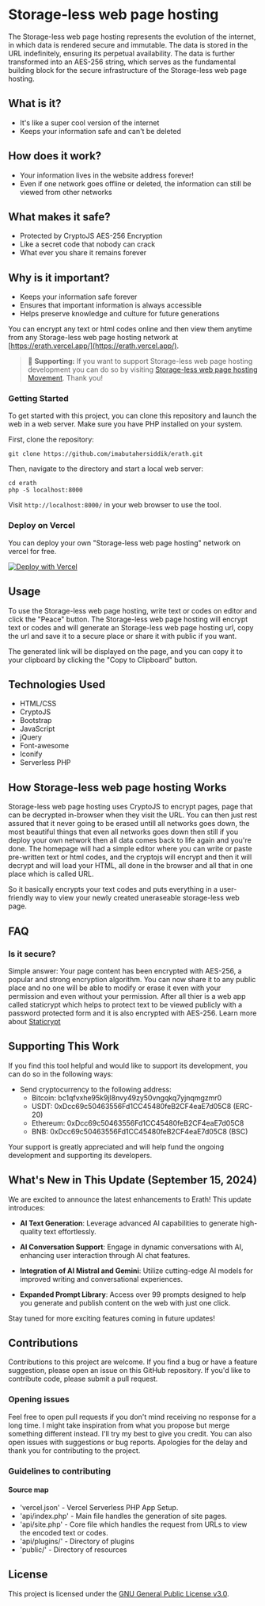 # Storage-less web page hosting

The Storage-less web page hosting represents the evolution of the internet, in which data is rendered secure and immutable. The data is stored in the URL indefinitely, ensuring its perpetual availability. The data is further transformed into an AES-256 string, which serves as the fundamental building block for the secure infrastructure of the Storage-less web page hosting.

## What is it?
- It's like a super cool version of the internet
- Keeps your information safe and can't be deleted

## How does it work?
- Your information lives in the website address forever!
- Even if one network goes offline or deleted, the information can still be viewed from other networks

## What makes it safe?
- Protected by CryptoJS AES-256 Encryption
- Like a secret code that nobody can crack
- What ever you share it remains forever

## Why is it important?
- Keeps your information safe forever
- Ensures that important information is always accessible
- Helps preserve knowledge and culture for future generations

You can encrypt any text or html codes online and then view them anytime from any Storage-less web page hosting network at [https://erath.vercel.app/](https://erath.vercel.app/).

> 🌱 **Supporting:** If you want to support Storage-less web page hosting development you can do so by visiting [Storage-less web page hosting Movement](https://erath.vercel.app/site/U2FsdGVkX18RvttKqlH2JYVlIzbWpTH6es%2F%2FEel3j89oWP%2BPWRk%2BOCQpaHMwHC4I8ruimSJ7ZruBA8iuN7Q%2BRWoD2F1IOiKJoLxs1QHg8UWxTlsSxJbcGC%2BaNda5LuzglPyi%2FPOqg%2FViJdeY6yEhohcdhYdEE46Mu5Wf4%2BSYK%2FeROsMo6iDnEx4yGQPfgI2ysb9%2FQvVCZ8s6MACBm52E78b1NtmlypFbWT2Em7RSJBwzrEolESsyP%2Fwfj8l0YrlApzZcdI%2B%2BsrEvG%2FmlUuBoQVxdFhSMrAK%2Fdmldvou2DGwfCnnKlbeVj%2FSs%2B4nPxjjbqxx%2FBmCvnf2zcyBA78q8aDym%2BE08lWARGf7bUq%2FBsdaUysuz4DLZTBLS9bpD%2Bdc7U6%2Bz%2BmsGu5lW2cxZuV753kR8jIMEZs1YNorNQWYxTecKonYS9GazpldOBAew71IBoK9rjUynV9lfZCDC5dfm5f247MstN0Id3lOQUwqn99w8IeL%2F%2F7o17TKKOFywtVLos4BAqnWgKe41TS0OQeMPvi7qZnN%2FdHALXCGjKieqCD%2F3F79djmzeNMfzMS7UyauwC8p9ijPrr%2F%2FBn9SWQ0uc40vv46vvc%2B8eqJNzMJ%2FLhQRx9ole4LwUxBulNLE7WxQmbgkrJIY3Q%2Bo8Fp5Jl0gOcs6uIYioYJ9H%2B5aYoupxTjtSsY%2Ff6HtrQveaoKanxmk%2FwDpQp%2FeEH7zD0fIde2iBYngp5Aj8IdvgN65TuHgSxnAvCHjE3wlvxcTKj%2F%2BU3RlC6qsScGEkl8I5vIDnSgr4x2dtOrzo4kcF6JoxGLXPNO8dFGblv3ExW73RTV0XD9a%2FAOP0JCAWivEucdQQ9QWlG%2FFmGVk0cZLXLrDnno5DvWa1Joh4%2B%2FH%2Fd2BpoU%2BwOnRv9edWwZLlr5GNBQDziHN9NKRsxkkeXJyxhyOYlNRQGT65khDZirN%2BtCY0uq8ULrj%2FY6mjIsw2LBHqlwD6%2Bk1mQ0ikU9xC6jI58aw4Y46N3%2F5TlCopxoBZ6dwEN3l9IVjoMH1X9DMQQo4l1GAhMtLBbUSSN%2FPOOanlQQx3SOjBFuXeYJ41tGhODDiFIRF7PUg7ggXriN6wu97ck3fGkuoqzFAV%2BMWovDQuMbCNfDbfm1515jodP3A4vM8OcqfKFypXy%2Ftvtq%2BvbqJhrvf8j0q%2BDbR4JScxJmRl4MQBM%2BcAmaxOAypmEn2y5XYaKHQIzAXHC6iRklnD3a1UrI2lk7EYguXRWLqvQHsaV1oA7S81KV4Oug4rymc4DANGBjit8rcTNrDji%2B%2FtvJIz8iakf1Kzmag%2FBzIT4Vu4phgwBLZcdEhVWN5bmFzK4GVm7tVJxjYgLJdKMQGmqVcSgCuJBzHVASSLDfxxmfND95xTkt3pIU6AuRPnhwGE2KxraQ9YhdrunG12tQ7UKDN0mZa%2BKUsq3FBg3YsjnG4u7VyFTJLAcds1wv%2BcymeNIwKzuucLtjMVQNTzLQG1JX99ujM9xnaKHreoie9aKP8Emc7uSnam7OQ%2Fyj3tt%2FlpxPY2bIXJXvtzZkqxGiGDtsgMES6l2eZF8wUiwqKYIhmJ8hWmzaq1NREsk7Id5AsvMs%2BXtKVWteN9wwKTn6eN7uT6lTYd8qM54xvl%2FoupADg83bAfBY7vKVeEU9rwo8hyOCEz7%2FfQV22K%2FbnXcqa%2FVRV%2BJWKF3OkKjS7s%2BqeLhbpolX%2BHEbHL2ljZuOCfr0gh2Hw5im%2F9FFDJi29%2FA2kyp2c7sDz9V%2FDiFZhGf71k1WyzkFDkFFQFTRc7asmrUPkIjhquPiNtO6HO4r9GyqgouJ9cCDuMQL2kvWKEVFbO8WTHgtLLJkLB1Nzf4PYz3tAFm5UkBWdvpAGrGtUoRphNwCymUXbVQL3%2B9%2ByxPptfwE%2B%2BGQdMtNmUhZkEnHvtLXXsJ66%2FEnnUxdPUTmrkTcOLj2UFyIX6drK%2BIxgommFmReg39w4TN3kavOqzgMrhtnmETN%2BikmYVjdl4QmIHBsMBA5rEEv9IG3CcutGgz625DtdArjxiRcFif8SAiJVFRjNZV5SkcLZf5XsXf%2Fm1YsxY415bMN8%2FfgW7qQORGZbQqpmNOHPQzx1QU%2Fkxb8%2FR82QopfUZjIY%2FL8BcQalw3Zr0z8s01sXFl6YmDNnB9ckBpgoIs8yOHZ0IR7yxSbaIzbyskTcL1FnO6pIW5JA4Cn41PV9Pdfc%2FLaS86KETmd%2BiroZEWFGlASAIsfiLuIa36tyvmNHlc%2FGVY0S84V6SdoeBPBlgqvzlQLun9byy445ymfGXaCg3YZDBQX0dnV2sKndLg47SpGAVFYfXHM5jswewzz%2FHCi30x2%2B4%2F5RW10RLyEOs7eBK6bTnS2PzOVqWQaqU5RExmW1uWHDzpPEdwiT7Xca3GxkvIbryEmZFm3eY%2Bj%2Bt8aDaCosS%2FRslyLJCS6sw7WANTVv6FpkQSZoFWR6WG382E0gVjkREJJI91i2mBypkgh1vlCkmx8v%2FD1t2%2F4FM14LjRCfG26g4PAIybwmxw8TBfg8kiHPPLYz4PFBOheuqIEz5waB5BoOJfXBZXAlrZpKLcj1%2FRPfDMvZkNQOHSCPgg0KmRQF8VkFSY2Wfs09aUUV8%2FjJml%2BlvgZdoUQ1f5MfJkSwpHSJv9LJUXWM3Zt4Od09P152jioWepG3qmn%2BITMjkkHLSXKGV1OY1J2bDAjvNOMuJZtVfuvzS3FTxNl2qCGCJXFvkOlkhtPXlaC6YQX5ZjDEoPk%2F0PvD95GGtr%2FkaHgdN5rnlQTAh4bzMmNGW4i11oPV4t0iEEzgFwIMT36IhWKX0sXZfRjd4H%2FrssUKwo4SdQTgdn7i5qqdOdFD8mjtxNHTHNCc6jHlG78lDjGmIaXSvGTAZ%2FI92Phci%2FkbcZ75kq4YgvzVlxSbdMAbGMETrsYUIl%2F7K0UtNoG5dVEnMkpBFnCN5ef5uq7RI3f9l3rVQm0AILpFYU73lhK7Fb0X%2B4e%2BeCRPCUhWrc5poD5yj9QcxD0Xrlt1vYGom9rOoB2qSjaUePWJbB9ouP0%2BOCqK1PHzbyZpnoNgn6u9on8MPzfouad8Un5XrX7zaulSwmYZQHW0QorWxmfX%2FumV1RaAo2wxpDMUabM4M6WQDP3ONuH1QjMZpU7x0kdQe7sWr4Ii1RkYivhiYv4yQTlXTC77h3zQujGtJhDvHe3dxWgz1qt1jaEQsRTketIT8r6aoPy%2BORoygZPUkqcOtXZgkQhgWG8GyrnkulNTeWjMLwGYRMspdidWon%2FzjhCD1kRsynEz5zmXNs8TNVxdU1pWB2SsPqvSBsJjRE9rRbEgzZlhF2oB6e%2FHUfBwtD05QVn7x6tuR%2F9O1GTzFi6ypPvquJ7fAnTDnV4arbPfviUjbzKXToN9rVsiH1kBoeTzPE%2FOVGJo5bvY5HyCjGWdegWdB7uB4Rzw8ilcFUFd65ie4tVgBQcmZMOT1vnAAG1gMBMIL1PM9drqu7XcVjniwH6mbyLsacXb3eF9gj%2FB%2Bok0s88gusIt8pft49p0pf21H7lJnGPs7fS3lcf3gE7qyfDarF3CImi1pMJRPj1pks2m805kWQ%2FxVzqdyC66Tz12UZKLMgu%2FkOxKgu%2FVZjH6SMlU54basjKql5KACspDsqNS1XePKsuYCjq3Nm0ymXarxsThxkXsDDVQNHuYhsqSjz0ikSidkrfF1NpBSsKc9WW8RAoMVnqehorZHCQHWrlZQ3xHTkkfYiiE%2F%2FrGxX139u7J1ptsM7M9T194mrUbZeJ9zXyO4j9WA8HESfc8tZ8ygIxHMwMbVPLK5qMHu%2Bpnw6yUqohZAYzihjH%2FuzDfYFoFD%2F7h1uuUch2kJJHHVqYKS7vaLWkpS3XxRltjQmT7S%2B1z2qh2t2hbGoejFfNsYOvZq%2FXG5n%2BJa4P4DkOGxbiNjiJkliKqRn0J0Lk4cJbbsPbp028oYQVh179gemgl%2FeiP9UsvuzES9fUJRIAK2aRT%2FXWFkqMflmoMB6wMI5I3LKQf8GzQLkQICYB9YDMhLr785a0mrtpN636vW0FxW%2BixWkQI7PVKZhKoHGksXOG%2F%2Bnnpvh0H4g4Dc0u8H%2FrIuxtFHOxavxgIoqIsSNuCoLulCd8ehkpl%2FlPARsOa%2BxGFxxqXfPWl3pOZWDbP29W1LC%2B6hLi0vtRNNwcbC2pHW5nEM%2BlcMQGXf7F619cnz%2BedwGk2PPTqrpvjiaFq0yAH%2FET5xVV7%2FMmI7UJXEK%2Fv4uzpBUqqihiX%2BlJyx9iBL7jQ%2FeC2o9tUnbnWG0lNhQITKIPd1K2Q%2BZTQE8SvH0hc2ZHVFDs9ZXX8RB4E4BWYJZeSZrpNXrXAKSNsjeEIB4EyqOhQCjNiL07FcH%2FfdKFRaIRcWxuXw2FsSquNqYBtGIB3w2MDtMSpyXKQRvrAUqKXqD0UOvL%2BW54x7V5dqml4PituAIiQUhMrUTMa28WNo3PIWH%2FD5UUbhCYUfOQOClKVN2QDI00JVDUag3fUubnWt6kdBK8BePSwFHIOHNtcatZCjNPLblMZwl1zQHcXsUALBn%2Fo57w7Cqzv3l%2FyeUJD%2BHh1jSHuCCUwAiuPhLVX614xOvt%2FjJQi37ilDhMMiBNi1HAHnqry1%2F016apZrJmTe6xrlK2Rabf14qM%2Fr95GqsQIlkz%2Ftb%2FD5E3HfVILJ9fd7%2BB4gZHxCIlbyT1S7dayF8o2zbLdfYvfbE5GdUMz%2Fb00v5V3Zx3UBWS%2FAlMfGyDlbq7agwaP1nufGiHd5yJ%2FfmVDlqSMsaagS7qiSFrqZQDGdfGXyl1%2BqzZCYz2WKhkGN%2B2wsAmMUoBvFlTAMi01iPFjJ92g755E06e6ocwc4rrDnvQWuvwTY%2BITdVxvkcP3mchhIewHjEXG0UDvfnQGjq5dsYMp7gTZfOMSrd2qtcqOjQSqwewQ3Q%2Ft0FXIg0jyq%2BOnw05MgG0KRF2V7wFNeaG5ci2fPsL4GPc%2FhP5MTUmSKxwJhc4zQsMvAYGH8z2GusEd5xnP1K3LXiHqsUqbvRv5YzoMRrCQx6v6JYRljA1O69IQeDiUziCcj2wusZPImp7iX5W%2Fl7fVs%2B5iKaPaarO07YXBs5aVLdH%2F2c3GtTIvCI50s9TiQzaMt8akmH6nkWhvNh3BIX7vNqc%2BlLUYXt1H1qXusc%2FOTs1XzZQOt2C9uvwLqHpT0OH1vNVt6ZGEESAMaPsx8NWPZEiNddH8%2FwG%2BnGkf0doKVEPb1TY46mXK6%2Fr%2FnuZ1gVr0Eq4A%2FTt3%2BhCujdzeA45%2BjT0LU8E3lTU0mfeA00o98uSZyA7gGYxJhGVAX%2BRsKu93nhaqJelRUx4kZSnUhR2Xun97ldt7nLX%2F6L2emcRMubUQk%2Bny2kt2N%2Fd2n48UkRlxNxJT58JJC3ZSbaXNNQz0Pa88NfE0aVuRqOZCDEFK7zX8WJCXP%2BG%2FWCbrJyiMHHwEob10drA3zGXs%2B4MSOzDhxG6crc%2Fri5KvhlXEMea3JrJ%2BqvsI6b7LdGHaODmGuLlU7cFB8WVBswsmf%2BUS0wABoweuchonUK1j5iC33I%2BtN9KQx%2F6BvjHxjyyalnUOtp8oyxjhXq68i8AU5b5Yk47z%2FJOX3vul%2FfM%2BaUMrfheOyXHHv7sXZZYu1L94GlCHyA7clHiORZX7CXZPOeMryiEhbz7uMAV2Mhl9iCIylCBvCwhVgBtZN3KAVgCc7i8PyuzYqJcaJil0ItYCBY58YRw1LqKoYyyRP7Omf4jD%2F5pnIrXv3byJgyB5NZzPeM6kLmCbp9DCa8qIV5VaEOCdsSdKRLaixnEvMpBB1mYRb6HBVnGWaxEaT3xcy5qkl%2Fy%2FD1vnjD2Z4qJ1V7U1DuFbomQIRkVPn6t%2BcRl%2BPAl1OPR%2BhfL15Nenl4IMnWwmyToH6EWIFz99rjGUpc4x1EmL3%2B2XOcvWy3WEBZszBelNmiD8RZ%2B4VDjq6vYEk10mI%2FlRt2M9HVS4SOLiGGBQvG%2FpXBin48ks%2FWQE7Z1JFKkUnwk5R%2FQUHdnh7jTBn04LQW2BwR%2FlvaYuHtqmGLuBw4N%2B4f5zbkkNHCovYFPQjobVgd7QnGvTg1fp%2BGhwBG%2FZ%2FZ93KFFYSLscgZLudlZ3n2N1YlG0jobj2Jg9Lxv9wnCJ4oOB8OHPBCdlHB7gzBxYsDQ1y1rdTnLPtylcmUSt4WHgv0Ppl9rD98c9UEFT4XL6Bqjq00DuVfh%2BzsANBrRxNVmLBKuSh%2Fs7oWrieh5zbCjtDXARgOoi%2Bl83kVSDjERwAPZ%2Fd8z%2FnldKPHy9PzOQyKQV5sjCYZrjJ5gUEVuOaleOTt%2FeSg1gDzsoHZpP%2BUhRmAQSdMOXGGK%2FguBvM70C2aQLLHJPBoA%3D%3D). Thank you!
>
>

### Getting Started

To get started with this project, you can clone this repository and launch the web in a web server. Make sure you have PHP installed on your system.

First, clone the repository:

```
git clone https://github.com/imabutahersiddik/erath.git
```

Then, navigate to the directory and start a local web server:

```
cd erath
php -S localhost:8000
```

Visit `http://localhost:8000/` in your web browser to use the tool.

### Deploy on Vercel

You can deploy your own "Storage-less web page hosting" network on vercel for free.

[![Deploy with Vercel](https://vercel.com/button)](https://vercel.com/import/project?template=https://github.com/imabutahersiddik/erath)

## Usage

To use the Storage-less web page hosting, write text or codes on editor and click the "Peace" button. The Storage-less web page hosting will encrypt text or codes and will generate an Storage-less web page hosting url, copy the url and save it to a secure place or share it with public if you want.

The generated link will be displayed on the page, and you can copy it to your clipboard by clicking the "Copy to Clipboard" button.

## Technologies Used

- HTML/CSS
- CryptoJS
- Bootstrap
- JavaScript
- jQuery
- Font-awesome
- Iconify
- Serverless PHP

## How Storage-less web page hosting Works

Storage-less web page hosting uses CryptoJS to encrypt pages, page that can be decrypted in-browser when they visit the URL. You can then just rest assured that it never going to be erased untill all networks goes down, the most beautiful things that even all networks goes down then still if you deploy your own network then all data comes back to life again and you're done. The homepage will had a simple editor where you can write or paste pre-written text or html codes, and the cryptojs will encrypt and then it will decrypt and will load your HTML, all done in the browser and all that in one place which is called URL.

So it basically encrypts your text codes and puts everything in a user-friendly way to view your newly created uneraseable storage-less web page.

## FAQ

### Is it secure?

Simple answer: Your page content has been encrypted with AES-256, a popular and strong encryption algorithm. You can now share it to any public place and no one will be able to modify or erase it even with your permission and even without your permission. After all thier is a web app called staticrypt which helps to protect text to be viewed publicly with a password protected form and it is also encrypted with AES-256. Learn more about [Staticrypt](https://protect-web-page.vercel.app/)

## Supporting This Work

If you find this tool helpful and would like to support its development, you can do so in the following ways:

- Send cryptocurrency to the following address:
  - Bitcoin: bc1qfvxhe95k9jl8nvy49zy50vngqkq7yjnqmgzmr0
  - USDT: 0xDcc69c50463556Fd1CC45480feB2CF4eaE7d05C8 (ERC-20)
  - Ethereum: 0xDcc69c50463556Fd1CC45480feB2CF4eaE7d05C8
  - BNB: 0xDcc69c50463556Fd1CC45480feB2CF4eaE7d05C8 (BSC)

Your support is greatly appreciated and will help fund the ongoing development and supporting its developers.

## What's New in This Update (September 15, 2024)

We are excited to announce the latest enhancements to Erath! This update introduces:

- **AI Text Generation**: Leverage advanced AI capabilities to generate high-quality text effortlessly.
  
- **AI Conversation Support**: Engage in dynamic conversations with AI, enhancing user interaction through AI chat features.

- **Integration of AI Mistral and Gemini**: Utilize cutting-edge AI models for improved writing and conversational experiences.

- **Expanded Prompt Library**: Access over 99 prompts designed to help you generate and publish content on the web with just one click.

Stay tuned for more exciting features coming in future updates!

## Contributions

Contributions to this project are welcome. If you find a bug or have a feature suggestion, please open an issue on this GitHub repository. If you'd like to contribute code, please submit a pull request.

### Opening issues

Feel free to open pull requests if you don't mind receiving no response for a long time. I might take inspiration from what you propose but merge something different instead. I'll try my best to give you credit. You can also open issues with suggestions or bug reports. Apologies for the delay and thank you for contributing to the project.

### Guidelines to contributing

#### Source map

- 'vercel.json' - Vercel Serverless PHP App Setup.
- 'api/index.php' - Main file handles the generation of site pages.
- 'api/site.php' - Core file which handles the request from URLs to view the encoded text or codes.
- 'api/plugins/' - Directory of plugins
- 'public/' - Directory of resources

## License

This project is licensed under the [GNU General Public License v3.0](https://github.com/imabutahersiddik/erath/LICENSE).
